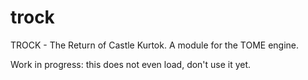 # trock
TROCK - The Return of Castle Kurtok.  A module for the TOME engine.

Work in progress: this does not even load, don't use it yet.
